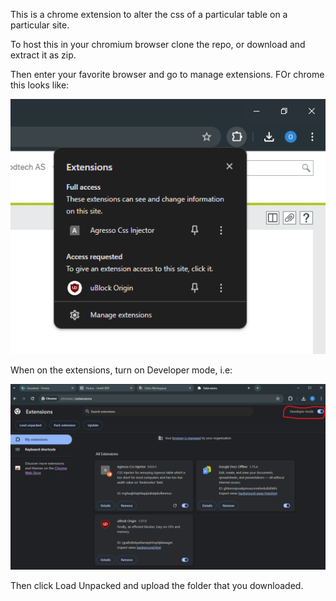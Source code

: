 This is a chrome extension to alter the css of a particular table on a particular site.

To host this in your chromium browser clone the repo, or download and extract it as zip.

Then enter your favorite browser and go to manage extensions. FOr chrome this looks like:

![Click on the puzzle next to addressbar, and hit 'Manage extensions'](/images/manext.png)

When on the extensions, turn on Developer mode, i.e:

![Click the developer mode toggle](/images/devmode.png)

Then click Load Unpacked and upload the folder that you downloaded.
